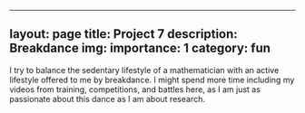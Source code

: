 
---
layout: page
title: Project 7
description: Breakdance
img:
importance: 1
category: fun
---

I try to balance the sedentary lifestyle of a mathematician with an active lifestyle offered to me by breakdance. I might spend more time including my videos from training, competitions, and battles here, as I am just as passionate about this dance as I am about research.

